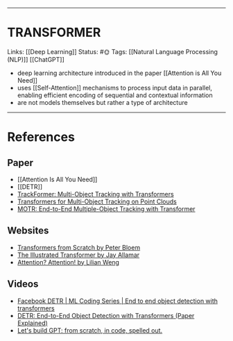 ___
# TRANSFORMER
Links: [[Deep Learning]]
Status: #🌞 
Tags: [[Natural Language Processing (NLP)]] [[ChatGPT]]

<!--- Created on: 2023.08.28, 18:32 --->

- deep learning architecture introduced in the paper [[Attention is All You Need]]
- uses [[Self-Attention]] mechanisms to process input data in parallel, enabling efficient encoding of sequential and contextual information
- are not models themselves but rather a type of architecture
___

# References
## Paper
- [[Attention Is All You Need]]
- [[DETR]]
- [TrackFormer: Multi-Object Tracking with Transformers](https://arxiv.org/pdf/2101.02702.pdf)
- [Transformers for Multi-Object Tracking on Point Clouds](https://arxiv.org/pdf/2205.15730.pdf)
- [MOTR: End-to-End Multiple-Object Tracking with Transformer](https://arxiv.org/pdf/2105.03247.pdf)

## Websites
- [Transformers from Scratch by Peter Bloem](https://peterbloem.nl/blog/transformers)
- [The Illustrated Transformer by Jay Allamar](https://jalammar.github.io/illustrated-transformer/)
- [Attention? Attention! by Lilian Weng](https://lilianweng.github.io/posts/2018-06-24-attention/)

## Videos
- [Facebook DETR | ML Coding Series | End to end object detection with transformers](https://www.youtube.com/watch?v=xkuoZ50gK4Q&list=PLBoQnSflObckGnAS9mXjqCZhg7VTz4x8n&index=17)
- [DETR: End-to-End Object Detection with Transformers (Paper Explained)](https://www.youtube.com/watch?v=T35ba_VXkMY)
- [Let's build GPT: from scratch, in code, spelled out.](https://youtu.be/kCc8FmEb1nY?si=hQBldif7FjEj54XO)